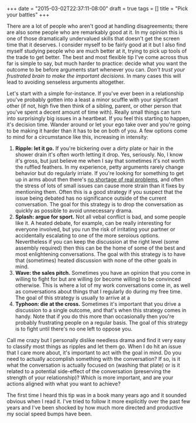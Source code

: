 +++
date = "2015-03-02T22:37:11-08:00"
draft = true
tags = []
title = "Pick your battles"
+++

There are a lot of people who aren't good at handling disagreements; there are also some people who are remarkably good at it. In my opinion this is one of those dramatically undervalued skills that doesn't get the screen time that it deserves. I consider myself to be fairly good at it but I also find myself studying people who are much better at it, trying to pick up tools of the trade to get better. The best and most flexible tip I've come across thus far is simple to say, but much harder to practice: decide what you want the outcome to be before arguments start whenever you can. *Don't trust your frustrated brain to make the important decisions.* In many cases this will lead to avoiding senseless arguments altogether.

Let's start with a simple for-instance. If you've ever been in a relationship you've probably gotten into a least a minor scuffle with your significant other (if not, high five then think of a sibling, parent, or other person that you've spent a decent amount of time with). Really small things can turn into surprisingly big issues in a heartbeat. If you feel this starting to happen, it's decision time. Wander around or let your ego take over and you're going to be making it harder than it has to be on both of you. A few options come to mind for a circumstance like this, increasing in intensity:

1. **Ripple: let it go.** If you're bickering over a dirty plate or hair in the shower drain it's often worth letting it drop. Yes, seriously. No, I know it's gross, but just believe me when I say that sometimes it's not worth the ruffled feathers. In my experience, petty arguments rarely change behavior but do regularly irriate. If you're looking for something to get up in arms about then there's [no shortage of real problems](http://www.un.org/en/globalissues/), and often the stress of lots of small issues can cause more strain than it fixes by mentioning them. Often this is a good strategy if you suspect that the issue being debated has no significance outside of the current conversation. The goal for this strategy is to drop the conversation as quickly as possible to avoid unnecessary drama.
2. **Splash: argue for sport.** Not all vebal conflict is bad, and some people like it. A heated debate, for example, can be really interesting for everyone involved, but you run the risk of irritating your partner or accidentally escalating to one of the more seroious options. Nevertheless if you can keep the discussion at the right level (some assembly required) then this can be the home of some of the best and most enlightening conversations. The goal with this strategy is to have that (sometimes) heated discussion with none of the other goals in mind.
3. **Wave: the sales pitch.** Sometimes you have an opinion that you come in willing to fight for but are willing (or become willing) to be convinced otherwise. This is where a lot of my work conversations come in, as well as conversations about things that I regularly do during my free time. The goal of this strategy is usually to arrive at a 
4. **Typhoon: die at the cross.** Sometimes it's important that you drive a discussion to a single outcome, and that's when this strategy comes in handy. Note that if you do this more than occasionally then you're probably frustrating people on a regular basis. The goal of this strategy is to fight until there's no one left to oppose you.

Call me crazy but I personally dislike needless drama and find it very easy to classify most things as ripples and let them go. When I do hit an issue that I care more about, it's important to act with the goal in mind. Do you need to actually accomplish something with the conversation? If so, is it what the conversation is actually focused on (washing that plate) or is it related to a potential side-effect of the conversation (preserving the strength of your relationship)? Which is more important, and are your actions aligned with what you want to achieve?

The first time I heard this tip was in a book many years ago and it sounded obvious when I read it. I've tried to follow it more explicitly over the past few years and I've been shocked by how much more directed and productive my social speed bumps have been.